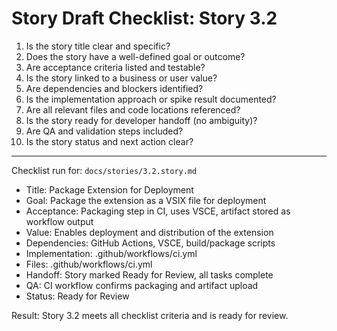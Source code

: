 # Story Draft Checklist: Story 3.2

1. Is the story title clear and specific?  
2. Does the story have a well-defined goal or outcome?  
3. Are acceptance criteria listed and testable?  
4. Is the story linked to a business or user value?  
5. Are dependencies and blockers identified?  
6. Is the implementation approach or spike result documented?  
7. Are all relevant files and code locations referenced?  
8. Is the story ready for developer handoff (no ambiguity)?  
9. Are QA and validation steps included?  
10. Is the story status and next action clear?

---

Checklist run for: `docs/stories/3.2.story.md`

- Title: Package Extension for Deployment
- Goal: Package the extension as a VSIX file for deployment
- Acceptance: Packaging step in CI, uses VSCE, artifact stored as workflow output
- Value: Enables deployment and distribution of the extension
- Dependencies: GitHub Actions, VSCE, build/package scripts
- Implementation: .github/workflows/ci.yml
- Files: .github/workflows/ci.yml
- Handoff: Story marked Ready for Review, all tasks complete
- QA: CI workflow confirms packaging and artifact upload
- Status: Ready for Review

Result: Story 3.2 meets all checklist criteria and is ready for review.
